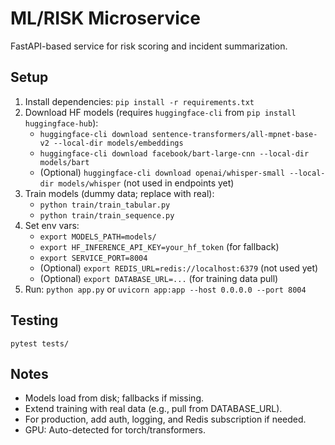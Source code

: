 # ML/RISK Microservice

FastAPI-based service for risk scoring and incident summarization.

## Setup
1. Install dependencies: `pip install -r requirements.txt`
2. Download HF models (requires `huggingface-cli` from `pip install huggingface-hub`):
   - `huggingface-cli download sentence-transformers/all-mpnet-base-v2 --local-dir models/embeddings`
   - `huggingface-cli download facebook/bart-large-cnn --local-dir models/bart`
   - (Optional) `huggingface-cli download openai/whisper-small --local-dir models/whisper` (not used in endpoints yet)
3. Train models (dummy data; replace with real):
   - `python train/train_tabular.py`
   - `python train/train_sequence.py`
4. Set env vars:
   - `export MODELS_PATH=models/`
   - `export HF_INFERENCE_API_KEY=your_hf_token` (for fallback)
   - `export SERVICE_PORT=8004`
   - (Optional) `export REDIS_URL=redis://localhost:6379` (not used yet)
   - (Optional) `export DATABASE_URL=...` (for training data pull)
5. Run: `python app.py` or `uvicorn app:app --host 0.0.0.0 --port 8004`

## Testing
`pytest tests/`

## Notes
- Models load from disk; fallbacks if missing.
- Extend training with real data (e.g., pull from DATABASE_URL).
- For production, add auth, logging, and Redis subscription if needed.
- GPU: Auto-detected for torch/transformers.